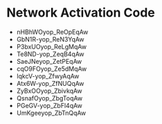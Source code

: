# Network Activation Code
* nHBhWOyop_ReOpEqAw
* GbN1R-yop_ReN3YqAw
* P3bxUOyop_ReLgMqAw
* Te8ND-yop_ZeqB4qAw
* SaeJNeyop_ZetPEqAw
* cqO9FOyop_Ze5dMqAw
* lqkcV-yop_ZfwyAqAw
* Atx6W-yop_ZfNUQqAw
* ZyBxOOyop_ZbivkqAw
* QsnafOyop_ZbgToqAw
* PGeGV-yop_ZbFl4qAw
* UmKgeeyop_ZbTnQqAw